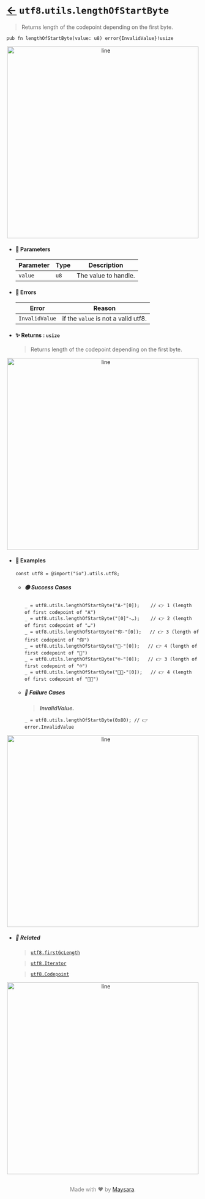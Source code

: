 # [←](../utf8.md) `utf8`.`utils`.`lengthOfStartByte`

> Returns length of the codepoint depending on the first byte.

```zig
pub fn lengthOfStartByte(value: u8) error{InvalidValue}!usize
```


<div align="center">
<img src="https://raw.githubusercontent.com/Super-ZIG/io/refs/heads/main/dist/img/md/line.png" alt="line" style="width:500px;"/>
</div>

- #### 🧩 Parameters

    | Parameter | Type | Description          |
    | --------- | ---- | -------------------- |
    | `value`   | `u8` | The value to handle. |

- #### 🚫 Errors

    | Error          | Reason                              |
    | -------------- | ----------------------------------- |
    | `InvalidValue` | if the `value` is not a valid utf8. |

- #### ✨ Returns : `usize`

    > Returns length of the codepoint depending on the first byte.

<div align="center">
<img src="https://raw.githubusercontent.com/Super-ZIG/io/refs/heads/main/dist/img/md/line.png" alt="line" style="width:500px;"/>
</div>

- #### 🧪 Examples

    ```zig
    const utf8 = @import("io").utils.utf8;
    ```

    - ##### 🟢 Success Cases

        ```zig
        _ = utf8.utils.lengthOfStartByte("A-"[0]);    // 👉 1 (length of first codepoint of "A")
        _ = utf8.utils.lengthOfStartByte("ب-"[0]);    // 👉 2 (length of first codepoint of "ب")
        _ = utf8.utils.lengthOfStartByte("你-"[0]);   // 👉 3 (length of first codepoint of "你")
        _ = utf8.utils.lengthOfStartByte("🌟-"[0]);   // 👉 4 (length of first codepoint of "🌟")
        _ = utf8.utils.lengthOfStartByte("☹️-"[0]);   // 👉 3 (length of first codepoint of "☹️")
        _ = utf8.utils.lengthOfStartByte("👨‍🏭-"[0]);   // 👉 4 (length of first codepoint of "👨‍🏭")
        ```

    - ##### 🔴 Failure Cases

        > **_InvalidValue._**

        ```zig
        _ = utf8.utils.lengthOfStartByte(0x80); // 👉 error.InvalidValue
        ```

<div align="center">
<img src="https://raw.githubusercontent.com/Super-ZIG/io/refs/heads/main/dist/img/md/line.png" alt="line" style="width:500px;"/>
</div>

- ##### 🔗 Related

  > [`utf8.firstGcLength`](./firstGcLength.md)

  > [`utf8.Iterator`](./Iterator.md)

  > [`utf8.Codepoint`](./Codepoint.md)

<div align="center">
<img src="https://raw.githubusercontent.com/Super-ZIG/io/refs/heads/main/dist/img/md/line.png" alt="line" style="width:500px;"/>
</div>

<p align="center" style="color:grey;"><br />Made with ❤️ by <a href="http://github.com/maysara-elshewehy" target="blank">Maysara</a>.</p>